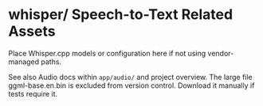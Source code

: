 <!-- Directory Index: whisper/ -->
# whisper/ Speech-to-Text Related Assets

Place Whisper.cpp models or configuration here if not using vendor-managed paths.

See also Audio docs within `app/audio/` and project overview.
The large file ggml-base.en.bin is excluded from version control.
Download it manually if tests require it.
